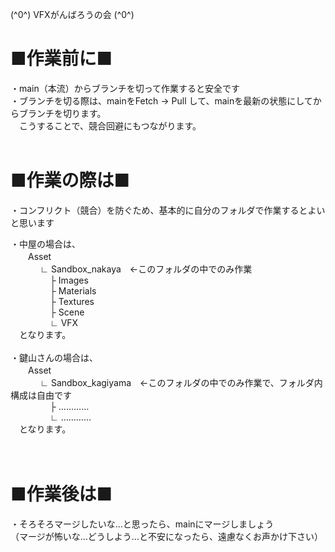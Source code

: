 (^0^)  VFXがんばろうの会  (^0^)


■作業前に■
=========================================
・main（本流）からブランチを切って作業すると安全です<br>
・ブランチを切る際は、mainをFetch → Pull して、mainを最新の状態にしてからブランチを切ります。<br>
　こうすることで、競合回避にもつながります。
<br>
<br>

■作業の際は■
=========================================
・コンフリクト（競合）を防ぐため、基本的に自分のフォルダで作業するとよいと思います

・中屋の場合は、<br>
 　　Asset<br>
&nbsp; &nbsp; &nbsp; &nbsp; &nbsp; &nbsp; ∟ Sandbox_nakaya　←このフォルダの中でのみ作業<br>
&nbsp; &nbsp; &nbsp; &nbsp; &nbsp; &nbsp; &nbsp; &nbsp; ├ Images<br>
&nbsp; &nbsp; &nbsp; &nbsp; &nbsp; &nbsp; &nbsp; &nbsp; ├ Materials<br>
&nbsp; &nbsp; &nbsp; &nbsp; &nbsp; &nbsp; &nbsp; &nbsp; ├ Textures<br>
&nbsp; &nbsp; &nbsp; &nbsp; &nbsp; &nbsp; &nbsp; &nbsp; ├ Scene<br>
&nbsp; &nbsp; &nbsp; &nbsp; &nbsp; &nbsp; &nbsp; &nbsp; ∟ VFX<br>
 　となります。<br>
<br>
・鍵山さんの場合は、<br>
　　Asset<br>
&nbsp; &nbsp; &nbsp; &nbsp; &nbsp; &nbsp; ∟ Sandbox_kagiyama　←このフォルダの中でのみ作業で、フォルダ内構成は自由です<br>
&nbsp; &nbsp; &nbsp; &nbsp; &nbsp; &nbsp; &nbsp; &nbsp; ├ …………<br>
&nbsp; &nbsp; &nbsp; &nbsp; &nbsp; &nbsp; &nbsp; &nbsp; ∟ …………<br>
 　となります。<br>
  <br>
  <br>
  
  ■作業後は■
=========================================
・そろそろマージしたいな…と思ったら、mainにマージしましょう<br>
 （マージが怖いな…どうしよう…と不安になったら、遠慮なくお声かけ下さい）<br>
